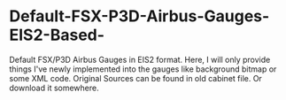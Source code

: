 # Default-FSX-P3D-Airbus-Gauges-EIS2-Based-
Default FSX/P3D Airbus Gauges in EIS2 format. 
Here, I will only provide things I've newly implemented into the gauges like background bitmap or some XML code. Original Sources can be found in old cabinet file. Or download it somewhere.
